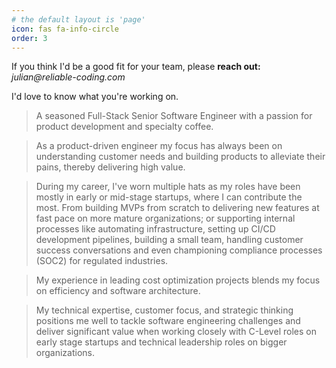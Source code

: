```yaml
---
# the default layout is 'page'
icon: fas fa-info-circle
order: 3
---
```


If you think I'd be a good fit for your team, please **reach out:** _julian@reliable-coding.com_

I'd love to know what you're working on.


> A seasoned Full-Stack Senior Software Engineer with a passion for product development and specialty coffee. 

> As a product-driven engineer my focus has always been on understanding customer needs and building products to alleviate their pains, thereby delivering high value. 

> During my career, I've worn multiple hats as my roles have been mostly in early or mid-stage startups, where I can contribute the most. From building MVPs from scratch to delivering new features at fast pace on more mature organizations; or supporting internal processes like automating infrastructure, setting up CI/CD development pipelines, building a small team, handling customer success conversations and even championing compliance processes (SOC2) for regulated industries. 

> My experience in leading cost optimization projects blends my focus on efficiency and software architecture.

> My technical expertise, customer focus, and strategic thinking positions me well to tackle software engineering challenges and deliver significant value when working closely with C-Level roles on early stage startups and technical leadership roles on bigger organizations.
<!-- {: .prompt-tip } -->
